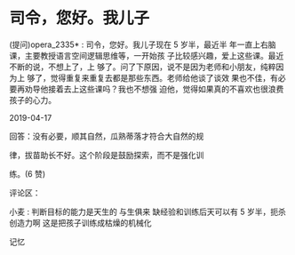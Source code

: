 # 司令，您好。我儿子

(提问)opera_2335* : 司令，您好。我儿子现在 5 岁半，最近半 年一直上右脑课，主要教授语言空间逻辑思维等，一开始孩 子比较感兴趣，爱上这些课。最近不断的说，不想上了，上 够了。问了下原因，说不是因为老师和小朋友，纯粹因为上 够了，觉得重复来重复去都是那些东西。老师给他谈了谈效 果也不佳，有必要再劝导他接着去上这些课吗？我也不想强 迫他，觉得如果真的不喜欢也很浪费孩子的心力。

2019-04-17

回答：没有必要，顺其自然，瓜熟蒂落才符合大自然的规

律，拔苗助长不好。这个阶段是鼓励探索，而不是强化训

练。(6 赞)

评论区：

小麦 : 判断目标的能力是天生的 与生俱来 缺经验和训练后天可以有 5 岁半，扼杀创造力啊 这是把孩子训练成枯燥的机械化

记忆